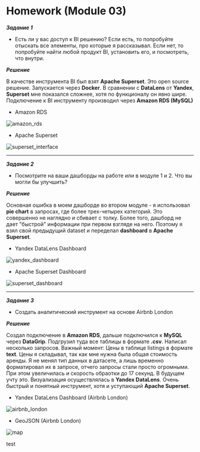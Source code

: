 # Homework (Module 03)

***Задание 1***

- Есть ли у вас доступ к BI решению? Если есть, то попробуйте отыскать все элементы, про которые я рассказывал. Если нет, то попробуйте найти любой продукт BI, установить его, и посмотреть, что внутри.

***Решение***

В качестве инструмента BI был взят **Apache Superset**. Это open source решение. Запускается через **Docker**. В сравнении с **DataLens** от **Yandex**,  **Superset** мне показался сложнее, хотя по функционалу он явно шире. Подключение к BI инструменту производил через **Amazon RDS (MySQL)**

- Amazon RDS

![amazon_rds](https://github.com/halltape/data-engineering/blob/develop/DE-101%20Modules/Module03/Homework03/png/amazon_rds.png)

- Apache Superset

![superset_interface](https://github.com/halltape/data-engineering/blob/develop/DE-101%20Modules/Module03/Homework03/png/superset_interface.png)

***

***Задание 2***

- Посмотрите на ваши дашборды на работе или в модуле 1 и 2. Что вы могли бы улучшить?

***Решение***

Основная ошибка в моем дашборде во втором модуле - я использовал **pie chart** в запросах, где более трех-четырех категорий. Это совершенно не наглядно и сбивает с толку. Более того, дашборд не дает "быстрой" информации при первом взгляде на него. Поэтому я взял свой предыдущий dataset и переделал **dashboard** в **Apache Superset**.

- Yandex DataLens Dashboard

![yandex_dashboard](https://github.com/halltape/data-engineering/blob/develop/DE-101%20Modules/Module03/Homework03/png/yandex_dashboard.png)


- Apache Superset Dashboard

![superset_dashboard](https://github.com/halltape/data-engineering/blob/develop/DE-101%20Modules/Module03/Homework03/png/superset_dashboard.png)

***

***Задание 3***

- Создать аналитический инструмент на основе Airbnb London

***Решение***

Создал подключение в **Amazon RDS**, дальше подключился к **MySQL** через **DataGrip**. Подгрузил туда все таблицы в формате **.csv**. Написал несколько запросов. Важный момент: Цены в таблице listings в формате **text**. Цены я складывал, так как мне нужна была общая стоимость аренды. Я не менял тип данных в датасете, а лишь временно форматировал их в запросе, отчего запросы стали просто огромными. При этом увеличилась и скорость обраотки до 17 секунд. В будущем учту это. Визуализация осуществлялась в **Yandex DataLens**. Очень быстрый и понятный инструмент, хотя и уступающий **Apache Superset**. 


- Yandex DataLens Dashboard (Airbnb London)

![airbnb_london](https://github.com/halltape/data-engineering/blob/develop/DE-101%20Modules/Module03/Homework03/png/yandex_dashboard.png)

- GeoJSON (Airbnb London)

![map](https://github.com/halltape/data-engineering/blob/develop/DE-101%20Modules/Module03/Homework03/png/yandex_dashboard.png)

test
